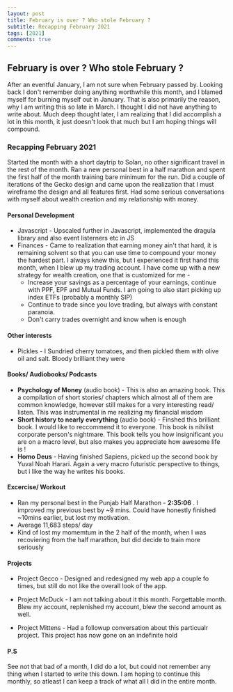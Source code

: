 ```yaml
---
layout: post
title: February is over ? Who stole February ?
subtitle: Recapping February 2021
tags: [2021]
comments: true
---
```

## February is over ? Who stole February ?

After an eventful January, I am not sure when February passed by. Looking back I don't remember doing anything worthwhile this month, and I blamed myself for burning myself out
in January. That is also primarily the reason, why I am writing this so late in March. I thought I did not have anything to write about. Much deep thought later, I am realizing
that I did accomplish a lot in this month, it just doesn't look that much but I am hoping things will compound.

### Recapping February 2021

Started the month with a short daytrip to Solan, no other significant travel in the rest of the month. Ran a new personal best in a half marathon and spent the first half of the month training bare minimum for the run.
Did a couple of iterations of the Gecko design and came upon the realization that I must wireframe the design and all features first. Had some serious conversations with myself about wealth creation and my relationship with money.

#### Personal Development
* Javascript - Upscaled further in Javascript, implemented the dragula library and also event listerners etc in JS
* Finances - Came to realization that earning money ain't that hard, it is remaining solvent so that you can use time to compound your money the hardest part. I always knew this, but I experienced it first hand this month, when I blew up my trading account. I have come up with a new strategy for wealth creation, one that is customized for me - 
    * Increase your savings as a percentage of your earnings, continue with PPF, EPF and Mutual Funds. I am going to also start picking up index ETFs (probably a monthly SIP)
    * Continue to trade since you love trading, but always with constant paranoia.
    * Don't carry trades overnight and know when is enough 

#### Other interests
* Pickles - I Sundried cherry tomatoes, and then pickled them with olive oil and salt. Bloody brilliant they were


#### Books/ Audiobooks/ Podcasts
* **Psychology of Money** (audio book) - This is also an amazing book. This a compilation of short stories/ chapters which almost all of them are common knowledge, however still makes for a very interesting read/ listen. This was instrumental in me realizing my financial wisdom
* **Short history to nearly everything** (audio book) - Finshed this brilliant book. I would like to reccommend it to everyone. This book is nihilist corporate person's nightmare. This book tells you how insignificant you are on a macro level, but also makes you appreciate how awesome life is !
* **Homo Deus** - Having finished Sapiens, picked up the second book by Yuval Noah Harari. Again a very macro futuristic perspective to things, but i like the way he writes his books.

#### Excercise/ Workout

* Ran my personal best in the Punjab Half Marathon - **2:35:06** . I improved my previous best by ~9 mins. Could have honestly finished ~10mins earlier, but lost my motivation.
* Average 11,683 steps/ day
* Kind of lost my momemtum in the 2 half of the month, when I was recoviering from the half marathon, but did decide to train more seriously

#### Projects

* Project Gecco - Designed and redesigned my web app a couple fo times, but still do not like the overall look of the app.

* Project McDuck - I am not talking about it this month. Forgettable month. Blew my account, replenished my account, blew the second amount as well.

* Project Mittens - Had a followup conversation about this particualr project. This project has now gone on an indefinite hold

#### P.S

See not that bad of a month, I did do a lot, but could not remember any thing when I started to write this down. I am hoping to continue this monthly, so atleast I can keep a track of what all I did in the entire month.
